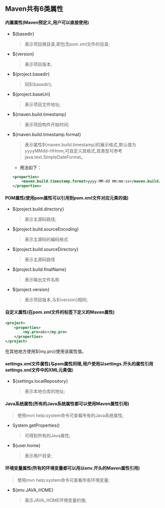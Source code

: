 ## Maven共有6类属性

#### 内置属性(Maven预定义,用户可以直接使用)

* ${basedir}
    > 表示项目根目录,即包含pom.xml文件的目录;

* ${version}
    > 表示项目版本;

* ${project.basedir}
    > 同${basedir};

* ${project.baseUri}
    > 表示项目文件地址;

* ${maven.build.timestamp}
    > 表示项目构件开始时间;

* ${maven.build.timestamp.format}
    > 表示属性${maven.build.timestamp}的展示格式,默认值为yyyyMMdd-HHmm,可自定义其格式,其类型可参考java.text.SimpleDateFormat。
    * 用法如下：
    ```xml
    <properties>
        <maven.build.timestamp.format>yyyy-MM-dd HH:mm:ss</maven.build.timestamp.format>
    </properties>
    ```
#### POM属性(使用pom属性可以引用到pom.xml文件对应元素的值)

* ${project.build.directory}
    > 表示主源码路径;
* ${project.build.sourceEncoding}
    > 表示主源码的编码格式
* ${project.build.sourceDirectory}
    > 表示主源码路径
* ${project.build.finalName}
    > 表示输出文件名称
* ${project.version}
    > 表示项目版本,与${version}相同;

#### 自定义属性(在pom.xml文件的<properties>标签下定义的Maven属性)
```xml
<project>
    <properties>
        <my.pro>abc</my.pro>
    </properties>
</project>
```
在其他地方使用${my.pro}使用该属性值。

#### settings.xml文件属性(与pom属性同理,用户使用以settings.开头的属性引用settings.xml文件中的XML元素值)
* ${settings.localRepository}
    > 表示本地仓库的地址;

#### Java系统属性(所有的Java系统属性都可以使用Maven属性引用)
> 使用mvn help:system命令可查看所有的Java系统属性;
* System.getProperties()
    > 可得到所有的Java属性;
* ${user.home}
    > 表示用户目录;

 

#### 环境变量属性(所有的环境变量都可以用以env.开头的Maven属性引用)
> 使用mvn help:system命令可查看所有环境变量;
* ${env.JAVA_HOME}
    > 表示JAVA_HOME环境变量的值;